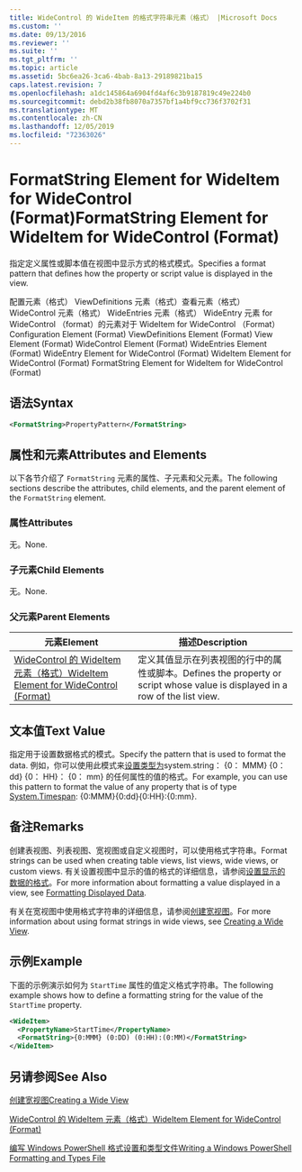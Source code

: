 ```yaml
---
title: WideControl 的 WideItem 的格式字符串元素（格式） |Microsoft Docs
ms.custom: ''
ms.date: 09/13/2016
ms.reviewer: ''
ms.suite: ''
ms.tgt_pltfrm: ''
ms.topic: article
ms.assetid: 5bc6ea26-3ca6-4bab-8a13-29189821ba15
caps.latest.revision: 7
ms.openlocfilehash: a1dc145864a6904fd4af6c3b9187819c49e224b0
ms.sourcegitcommit: debd2b38fb8070a7357bf1a4bf9cc736f3702f31
ms.translationtype: MT
ms.contentlocale: zh-CN
ms.lasthandoff: 12/05/2019
ms.locfileid: "72363026"
---
```

# <a name="formatstring-element-for-wideitem-for-widecontrol-format"></a><span data-ttu-id="25228-102">FormatString Element for WideItem for WideControl (Format)</span><span class="sxs-lookup"><span data-stu-id="25228-102">FormatString Element for WideItem for WideControl (Format)</span></span>

<span data-ttu-id="25228-103">指定定义属性或脚本值在视图中显示方式的格式模式。</span><span class="sxs-lookup"><span data-stu-id="25228-103">Specifies a format pattern that defines how the property or script value is displayed in the view.</span></span>

<span data-ttu-id="25228-104">配置元素（格式） ViewDefinitions 元素（格式）查看元素（格式） WideControl 元素（格式） WideEntries 元素（格式） WideEntry 元素 for WideControl （format）的元素对于 WideItem for WideControl （Format）</span><span class="sxs-lookup"><span data-stu-id="25228-104">Configuration Element (Format) ViewDefinitions Element (Format) View Element (Format) WideControl Element (Format) WideEntries Element (Format) WideEntry Element for WideControl (Format) WideItem Element for WideControl (Format) FormatString Element for WideItem for WideControl (Format)</span></span>

## <a name="syntax"></a><span data-ttu-id="25228-105">语法</span><span class="sxs-lookup"><span data-stu-id="25228-105">Syntax</span></span>

```xml
<FormatString>PropertyPattern</FormatString>
```

## <a name="attributes-and-elements"></a><span data-ttu-id="25228-106">属性和元素</span><span class="sxs-lookup"><span data-stu-id="25228-106">Attributes and Elements</span></span>

<span data-ttu-id="25228-107">以下各节介绍了 `FormatString` 元素的属性、子元素和父元素。</span><span class="sxs-lookup"><span data-stu-id="25228-107">The following sections describe the attributes, child elements, and the parent element of the `FormatString` element.</span></span>

### <a name="attributes"></a><span data-ttu-id="25228-108">属性</span><span class="sxs-lookup"><span data-stu-id="25228-108">Attributes</span></span>

<span data-ttu-id="25228-109">无。</span><span class="sxs-lookup"><span data-stu-id="25228-109">None.</span></span>

### <a name="child-elements"></a><span data-ttu-id="25228-110">子元素</span><span class="sxs-lookup"><span data-stu-id="25228-110">Child Elements</span></span>

<span data-ttu-id="25228-111">无。</span><span class="sxs-lookup"><span data-stu-id="25228-111">None.</span></span>

### <a name="parent-elements"></a><span data-ttu-id="25228-112">父元素</span><span class="sxs-lookup"><span data-stu-id="25228-112">Parent Elements</span></span>

|<span data-ttu-id="25228-113">元素</span><span class="sxs-lookup"><span data-stu-id="25228-113">Element</span></span>|<span data-ttu-id="25228-114">描述</span><span class="sxs-lookup"><span data-stu-id="25228-114">Description</span></span>|
|-------------|-----------------|
|[<span data-ttu-id="25228-115">WideControl 的 WideItem 元素（格式）</span><span class="sxs-lookup"><span data-stu-id="25228-115">WideItem Element for WideControl (Format)</span></span>](./wideitem-element-for-widecontrol-format.md)|<span data-ttu-id="25228-116">定义其值显示在列表视图的行中的属性或脚本。</span><span class="sxs-lookup"><span data-stu-id="25228-116">Defines the property or script whose value is displayed in a row of the list view.</span></span>|

## <a name="text-value"></a><span data-ttu-id="25228-117">文本值</span><span class="sxs-lookup"><span data-stu-id="25228-117">Text Value</span></span>

<span data-ttu-id="25228-118">指定用于设置数据格式的模式。</span><span class="sxs-lookup"><span data-stu-id="25228-118">Specify the pattern that is used to format the data.</span></span> <span data-ttu-id="25228-119">例如，你可以使用此模式来[设置类型为](/dotnet/api/System.TimeSpan)system.string： {0： MMM} {0： dd} {0： HH}： {0： mm} 的任何属性的值的格式。</span><span class="sxs-lookup"><span data-stu-id="25228-119">For example, you can use this pattern to format the value of any property that is of type [System.Timespan](/dotnet/api/System.TimeSpan): {0:MMM}{0:dd}{0:HH}:{0:mm}.</span></span>

## <a name="remarks"></a><span data-ttu-id="25228-120">备注</span><span class="sxs-lookup"><span data-stu-id="25228-120">Remarks</span></span>

<span data-ttu-id="25228-121">创建表视图、列表视图、宽视图或自定义视图时，可以使用格式字符串。</span><span class="sxs-lookup"><span data-stu-id="25228-121">Format strings can be used when creating table views, list views, wide views, or custom views.</span></span> <span data-ttu-id="25228-122">有关设置视图中显示的值的格式的详细信息，请参阅[设置显示的数据的格式](./formatting-displayed-data.md)。</span><span class="sxs-lookup"><span data-stu-id="25228-122">For more information about formatting a value displayed in a view, see [Formatting Displayed Data](./formatting-displayed-data.md).</span></span>

<span data-ttu-id="25228-123">有关在宽视图中使用格式字符串的详细信息，请参阅[创建宽视图](./creating-a-wide-view.md)。</span><span class="sxs-lookup"><span data-stu-id="25228-123">For more information about using format strings in wide views, see [Creating a Wide View](./creating-a-wide-view.md).</span></span>

## <a name="example"></a><span data-ttu-id="25228-124">示例</span><span class="sxs-lookup"><span data-stu-id="25228-124">Example</span></span>

<span data-ttu-id="25228-125">下面的示例演示如何为 `StartTime` 属性的值定义格式字符串。</span><span class="sxs-lookup"><span data-stu-id="25228-125">The following example shows how to define a formatting string for the value of the `StartTime` property.</span></span>

```xml
<WideItem>
  <PropertyName>StartTime</PropertyName>
  <FormatString>{0:MMM} (0:DD) (0:HH):(0:MM)</FormatString>
</WideItem>
```

## <a name="see-also"></a><span data-ttu-id="25228-126">另请参阅</span><span class="sxs-lookup"><span data-stu-id="25228-126">See Also</span></span>

[<span data-ttu-id="25228-127">创建宽视图</span><span class="sxs-lookup"><span data-stu-id="25228-127">Creating a Wide View</span></span>](./creating-a-wide-view.md)

[<span data-ttu-id="25228-128">WideControl 的 WideItem 元素（格式）</span><span class="sxs-lookup"><span data-stu-id="25228-128">WideItem Element for WideControl (Format)</span></span>](./wideitem-element-for-widecontrol-format.md)

[<span data-ttu-id="25228-129">编写 Windows PowerShell 格式设置和类型文件</span><span class="sxs-lookup"><span data-stu-id="25228-129">Writing a Windows PowerShell Formatting and Types File</span></span>](./writing-a-powershell-formatting-file.md)
